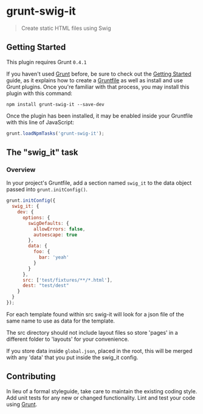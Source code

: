 # grunt-swig-it

> Create static HTML files using Swig

## Getting Started
This plugin requires Grunt `0.4.1`

If you haven't used [Grunt](http://gruntjs.com/) before, be sure to check out the [Getting Started](http://gruntjs.com/getting-started) guide, as it explains how to create a [Gruntfile](http://gruntjs.com/sample-gruntfile) as well as install and use Grunt plugins. Once you're familiar with that process, you may install this plugin with this command:

```shell
npm install grunt-swig-it --save-dev
```

Once the plugin has been installed, it may be enabled inside your Gruntfile with this line of JavaScript:

```js
grunt.loadNpmTasks('grunt-swig-it');
```

## The "swig_it" task

### Overview
In your project's Gruntfile, add a section named `swig_it` to the data object passed into `grunt.initConfig()`.

```js
grunt.initConfig({
  swig_it: {
    dev: {
      options: {
        swigDefaults: {
          allowErrors: false,
          autoescape: true
        },
        data: {
          foo: {
            bar: 'yeah'
          }
        }
      },
      src: ['test/fixtures/**/*.html'],
      dest: "test/dest"
    }
  }
});
```

For each template found within src swig-it will look for a json file of the same name to use as data for the template.

The src directory should not include layout files so store 'pages' in a different folder to 'layouts' for your convenience.

If you store data inside `global.json`, placed in the root, this will be merged with any 'data' that you put inside the swig_it config.

## Contributing

In lieu of a formal styleguide, take care to maintain the existing coding style. Add unit tests for any new or changed functionality. Lint and test your code using [Grunt](http://gruntjs.com/).
